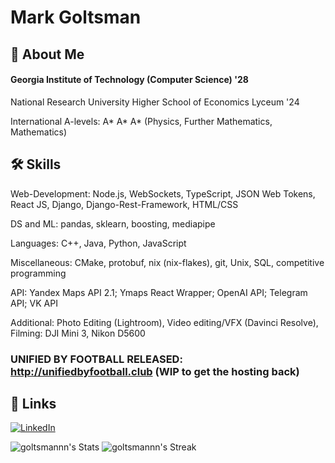 
# Mark Goltsman



## 🚀 About Me

#### Georgia Institute of Technology (Computer Science) '28

National Research University Higher School of Economics Lyceum '24 

International A-levels: A* A* A* (Physics, Further Mathematics, Mathematics)

## 🛠 Skills
Web-Development: Node.js, WebSockets, TypeScript, JSON Web Tokens, React JS, Django, Django-Rest-Framework, HTML/CSS

DS and ML: pandas, sklearn, boosting, mediapipe

Languages: C++, Java, Python, JavaScript

Miscellaneous: CMake, protobuf, nix (nix-flakes), git, Unix, SQL, competitive programming

API: Yandex Maps API 2.1; Ymaps React Wrapper; OpenAI API; Telegram API; VK API

Additional: Photo Editing (Lightroom), Video editing/VFX (Davinci Resolve), Filming: DJI Mini 3, Nikon D5600

### UNIFIED BY FOOTBALL RELEASED: http://unifiedbyfootball.club (WIP to get the hosting back)

## 🔗 Links
[![LinkedIn](https://www.logo.wine/a/logo/LinkedIn/LinkedIn-Logo.wine.svg)](https://www.linkedin.com/in/goltsmannn/)


![goltsmannn's Stats](https://github-readme-stats.vercel.app/api?username=goltsmannn&theme=merko&show_icons=true&hide_border=false&count_private=true)
![goltsmannn's Streak](https://github-readme-streak-stats.herokuapp.com/?user=goltsmannn&theme=merko&hide_border=false)
